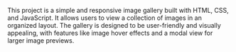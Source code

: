 This project is a simple and responsive image gallery built with HTML, CSS, and JavaScript. It allows users to view a collection of images in an organized layout. The gallery is designed to be user-friendly and visually appealing, with features like image hover effects and a modal view for larger image previews.
